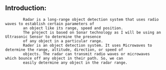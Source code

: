 ## Introduction:
            Radar is a long-range object detection system that uses radio waves to establish certain parameters of 
            an object like its range, speed and position.
            The project is based on Sonar technology as I will be using an Ultrasonic Sensor to determine the presence 
            of any object in a particular range.
            Rader is an object detection system. It uses Microwaves to determine the range, altitude, direction, or speed of
            objects. The radar can transmit radio waves or microwaves which bounce off any object in their path. So, we can 
            easily determine any object in the radar range.







